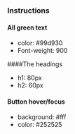 ### Instructions
#### All green text
- color: #99d930
- Font-weight: 900

####The headings
- h1: 80px
- h2: 60px

#### Button hover/focus
- background: #fff
- color: #252525
